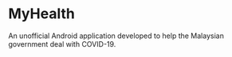# MyHealth
An unofficial Android application developed to help the Malaysian government deal with COVID-19.
